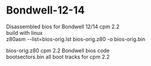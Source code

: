 # Bondwell-12-14

Disassembled bios for Bondwell 12/14 cpm 2.2<br/>
build with linux <br/>
z80asm --list=bios-orig.lst  bios-orig.z80  -o bios-orig.bin<br/>

bios-orig.z80 cpm 2.2 Bondwell bios code<br/>
bootsectors.bin all boot tracks for cpm 2.2<br/>
